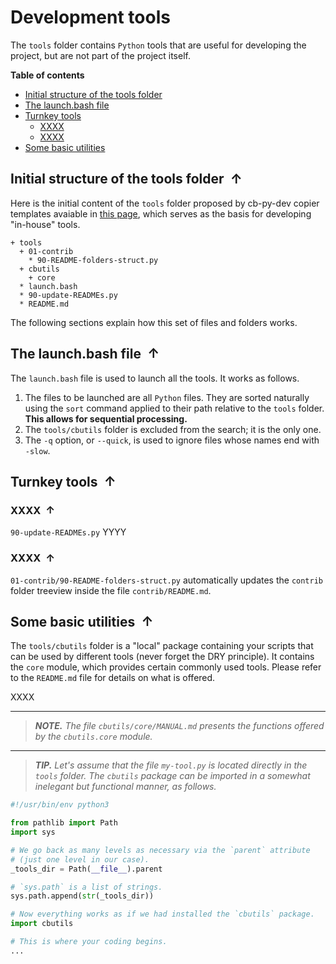 <!----------------------------------------------------------------
  -- File created by the ''multimd'' project, version 1.0.0.    --
  --                                                            --
  -- ''multimd'', soon to be available on PyPI, is developed at --
  -- https://github.com/bc-tools/for-dev/tree/main/multimd      --
  ---------------------------------------------------------------->


Development tools
=================

The `tools` folder contains `Python` tools that are useful for developing the project, but are not part of the project itself.

**Table of contents**

<a id="MULTIMD-GO-BACK-TO-TOC"></a>
- [Initial structure of the tools folder](#MULTIMD-TOC-ANCHOR-0)
- [The launch.bash file](#MULTIMD-TOC-ANCHOR-1)
- [Turnkey tools](#MULTIMD-TOC-ANCHOR-2)
    - [XXXX](#MULTIMD-TOC-ANCHOR-3)
    - [XXXX](#MULTIMD-TOC-ANCHOR-4)
- [Some basic utilities](#MULTIMD-TOC-ANCHOR-5)

<a id="MULTIMD-TOC-ANCHOR-0"></a>
Initial structure of the tools folder <a href="#MULTIMD-GO-BACK-TO-TOC" style="text-decoration: none;"><span style="margin-left: 0.25em; font-weight: bold; position: relative; top: -.5pt;">&#x2191;</span></a>
-------------------------------------

Here is the initial content of the `tools` folder proposed by cb-py-dev copier templates avaiable in [this page](https://github.com/projetmbc/copier-templates/tree/main/cb-py-dev), which serves as the basis for developing "in-house" tools.

~~~
+ tools
  + 01-contrib
    * 90-README-folders-struct.py
  + cbutils
    + core
  * launch.bash
  * 90-update-READMEs.py
  * README.md
~~~

The following sections explain how this set of files and folders works.

<a id="MULTIMD-TOC-ANCHOR-1"></a>
The launch.bash file <a href="#MULTIMD-GO-BACK-TO-TOC" style="text-decoration: none;"><span style="margin-left: 0.25em; font-weight: bold; position: relative; top: -.5pt;">&#x2191;</span></a>
--------------------

The `launch.bash` file is used to launch all the tools. It works as follows.

1. The files to be launched are all `Python` files. They are sorted naturally using the `sort` command applied to their path relative to the `tools` folder. **This allows for sequential processing.**
2. The `tools/cbutils` folder is excluded from the search; it is the only one.
3. The `-q` option, or `--quick`, is used to ignore files whose names end with `-slow`.

<a id="MULTIMD-TOC-ANCHOR-2"></a>
Turnkey tools <a href="#MULTIMD-GO-BACK-TO-TOC" style="text-decoration: none;"><span style="margin-left: 0.25em; font-weight: bold; position: relative; top: -.5pt;">&#x2191;</span></a>
-------------

<a id="MULTIMD-TOC-ANCHOR-3"></a>
### XXXX <a href="#MULTIMD-GO-BACK-TO-TOC" style="text-decoration: none;"><span style="margin-left: 0.25em; font-weight: bold; position: relative; top: -.5pt;">&#x2191;</span></a>

`90-update-READMEs.py` YYYY

<a id="MULTIMD-TOC-ANCHOR-4"></a>
### XXXX <a href="#MULTIMD-GO-BACK-TO-TOC" style="text-decoration: none;"><span style="margin-left: 0.25em; font-weight: bold; position: relative; top: -.5pt;">&#x2191;</span></a>

`01-contrib/90-README-folders-struct.py` automatically updates the `contrib` folder treeview inside the file `contrib/README.md`.

<a id="MULTIMD-TOC-ANCHOR-5"></a>
Some basic utilities <a href="#MULTIMD-GO-BACK-TO-TOC" style="text-decoration: none;"><span style="margin-left: 0.25em; font-weight: bold; position: relative; top: -.5pt;">&#x2191;</span></a>
--------------------

The `tools/cbutils` folder is a "local" package containing your scripts that can be used by different tools (never forget the DRY principle). It contains the `core` module, which provides certain commonly used tools. Please refer to the `README.md` file for details on what is offered.

XXXX

---

> ***NOTE.*** *The file `cbutils/core/MANUAL.md` presents the functions offered by the `cbutils.core` module.*

---

> ***TIP.*** *Let's assume that the file `my-tool.py` is located directly in the `tools` folder. The `cbutils` package can be imported in a somewhat inelegant but functional manner, as follows.*

~~~python
#!/usr/bin/env python3

from pathlib import Path
import sys

# We go back as many levels as necessary via the `parent` attribute
# (just one level in our case).
_tools_dir = Path(__file__).parent

# `sys.path` is a list of strings.
sys.path.append(str(_tools_dir))

# Now everything works as if we had installed the `cbutils` package.
import cbutils

# This is where your coding begins.
...
~~~
